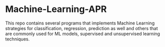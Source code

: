# Machine-Learning-APR
This repo contains several programs that implements Machine Learning strategies for classification, regression, prediction as well and others that are commonly used for ML models, supervised and unsupervised learning techniques.
